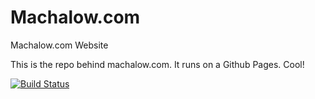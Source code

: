 # Machalow.com
Machalow.com Website

This is the repo behind machalow.com. It runs on a Github Pages. Cool!

[![Build Status](https://github.com/csm10495/machalow.com/workflows/Build/badge.svg)](https://github.com/csm10495/machalow.com/actions)
